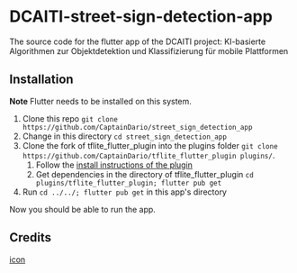 
# DCAITI-street-sign-detection-app

The source code for the flutter app of the DCAITI project: KI-basierte Algorithmen zur Objektdetektion und Klassifizierung für mobile Plattformen

## Installation

**Note** Flutter needs to be installed on this system.

1. Clone this repo `git clone https://github.com/CaptainDario/street_sign_detection_app`
2. Change in this directory `cd street_sign_detection_app`
3. Clone the fork of tflite_flutter_plugin into the plugins folder `git clone https://github.com/CaptainDario/tflite_flutter_plugin plugins/`.
   1. Follow the [install instructions of the plugin](https://github.com/CaptainDario/tflite_flutter_plugin#initial-setup--add-dynamic-libraries-to-your-app)
   2. Get dependencies in the directory of tflite_flutter_plugin `cd plugins/tflite_flutter_plugin; flutter pub get`
4. Run `cd ../../; flutter pub get` in this app's directory

Now you should be able to run the app.

## Credits

[icon](https://de.m.wikipedia.org/wiki/Bildtafel_der_Verkehrszeichen_in_der_Bundesrepublik_Deutschland_seit_2017#/media/Datei%3AZeichen_114_-_Schleuder-_oder_Rutschgefahr%2C_StVO_2013.svg)
